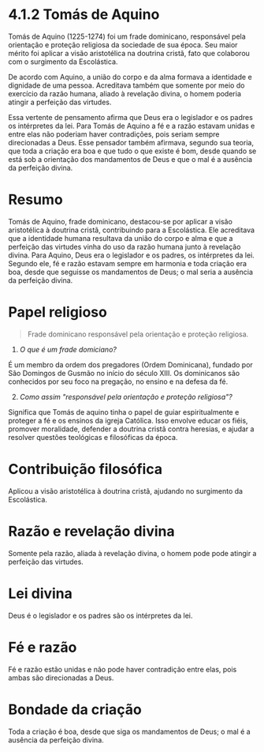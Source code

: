 # 4.1.2 Tomás de Aquino

Tomás de Aquino (1225-1274) foi um frade dominicano, responsável pela orientação e proteção religiosa da sociedade de sua época. Seu maior mérito foi aplicar a visão aristotélica na doutrina cristã, fato que colaborou com o surgimento da Escolástica.

De acordo com Aquino, a união do corpo e da alma formava a identidade e dignidade de uma pessoa. Acreditava também que somente por meio do exercício da razão humana, aliado à revelação divina, o homem poderia atingir a perfeição das virtudes.

Essa vertente de pensamento afirma que Deus era o legislador e os padres os intérpretes da lei. Para Tomás de Aquino a fé e a razão estavam unidas e entre elas não poderiam haver contradições, pois seriam sempre direcionadas a Deus. Esse pensador também afirmava, segundo sua teoria, que toda a criação era boa e que tudo o que existe é bom, desde quando se está sob a orientação dos mandamentos de Deus e que o mal é a ausência da perfeição divina.

# Resumo

Tomás de Aquino, frade dominicano, destacou-se por aplicar a visão aristotélica à doutrina cristã, contribuindo para a Escolástica. Ele acreditava que a identidade humana resultava da união do corpo e alma e que a perfeição das virtudes vinha do uso da razão humana junto à revelação divina. Para Aquino, Deus era o legislador e os padres, os intérpretes da lei. Segundo ele, fé e razão estavam sempre em harmonia e toda criação era boa, desde que seguisse os mandamentos de Deus; o mal seria a ausência da perfeição divina.

# Papel religioso

> Frade dominicano responsável pela orientação e proteção religiosa.

1. *O que é um frade domiciano?*

É um membro da ordem dos pregadores (Ordem Dominicana), fundado por São Domingos de Gusmão no início do século XIII. Os dominicanos são conhecidos por seu foco na pregação, no ensino e na defesa da fé.

2. *Como assim "responsável pela orientação e proteção religiosa"?*

Significa que Tomás de aquino tinha o papel de guiar espiritualmente e proteger a fé e os ensinos da igreja Católica. Isso envolve educar os fiéis, promover moralidade, defender a doutrina cristã contra heresias, e ajudar a resolver questões teológicas e filosóficas da época.

# Contribuição filosófica

Aplicou a visão aristotélica à doutrina cristã, ajudando no surgimento da Escolástica.

# Razão e revelação divina

Somente pela razão, aliada à revelação divina, o homem pode pode atingir a perfeição das virtudes.

# Lei divina

Deus é o legislador e os padres são os intérpretes da lei.

# Fé e razão

Fé e razão estão unidas e não pode haver contradição entre elas, pois ambas são direcionadas a Deus.

# Bondade da criação

Toda a criação é boa, desde que siga os mandamentos de Deus; o mal é a ausência da perfeição divina.